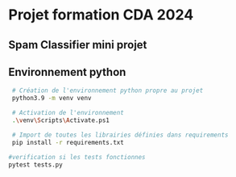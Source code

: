 # Projet formation CDA 2024

## Spam Classifier mini projet

## Environnement python

```bash
 # Création de l'environnement python propre au projet
 python3.9 -m venv venv
```

```bash
 # Activation de l'environnement
 .\venv\Scripts\Activate.ps1
```

```bash
 # Import de toutes les librairies définies dans requirements
 pip install -r requirements.txt
```
```bash
#verification si les tests fonctionnes 
pytest tests.py
```
